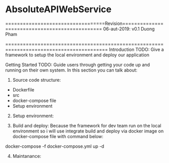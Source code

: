 # AbsoluteAPIWebService
==================================Revision===============================================
06-aut-2019: v0.1 Duong Pham

=========================================================================================
Introduction
TODO: Give a framework to setup the local environment and deploy our application

Getting Started
TODO: Guide users through getting your code up and running on their own system. In this section you can talk about:
1. Source code structure:
- Dockerfile
- src
- docker-compose file
- Setup environment
2. Setup environment:

3. Build and deploy:
Because the framework for dev team run on the local environment so i will use integrate build and deploy via docker image on docker-compose file with command below:

docker-compose -f docker-compose.yml up -d

4. Maintanance:




